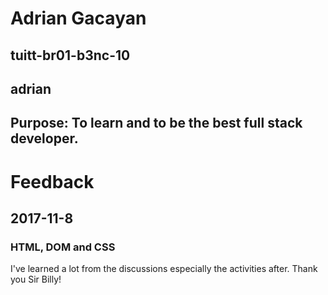 # Adrian Gacayan
## tuitt-br01-b3nc-10
## adrian
## Purpose: To learn and to be the best full stack developer.

# Feedback

##  2017-11-8
### HTML, DOM and CSS
I've learned a lot from the discussions especially the activities after. 
Thank you Sir Billy!

